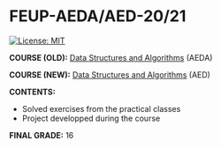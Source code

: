 # FEUP-AEDA/AED-20/21
[![License: MIT](https://img.shields.io/badge/License-MIT-yellow.svg)](https://opensource.org/licenses/MIT)


**COURSE (OLD):** [Data Structures and Algorithms](https://sigarra.up.pt/feup/en/ucurr_geral.ficha_uc_view?pv_ocorrencia_id=459471) (AEDA)

**COURSE (NEW):** [Data Structures and Algorithms](https://sigarra.up.pt/feup/pt/ucurr_geral.ficha_uc_view?pv_ocorrencia_id=484404) (AED)

**CONTENTS:** 
- Solved exercises from the practical classes 
- Project developped during the course

**FINAL GRADE:** 16
